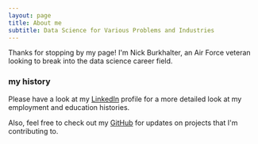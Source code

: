 ```yaml
---
layout: page
title: About me
subtitle: Data Science for Various Problems and Industries
---
```


Thanks for stopping by my page! I'm Nick Burkhalter, an Air Force veteran looking to break into the data science career field.

### my history

Please have a look at my [LinkedIn](https://www.linkedin.com/in/nick-burkhalter-4b0377108/) profile for a more detailed look at my employment and education histories.

Also, feel free to check out my [GitHub](https://github.com/Nburkhal) for updates on projects that I'm contributing to.
